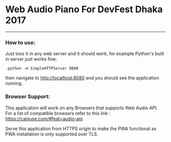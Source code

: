 # Web Audio Piano For DevFest Dhaka 2017

*****

### How to use:

Just toss it in any web server and it should work, for example Python's built in server just works fine:

     python -m SimpleHTTPServer 8080

then navigate to <http://localhost:8080> and you should see the application running.

### Browser Support:

This application will work on any Browsers that supports Web Audio API. For a list of compatible browsers refer to this link : <https://caniuse.com/#feat=audio-api>

Serve this application from HTTPS origin to make the PWA functional as PWA installation is only supported over TLS.

